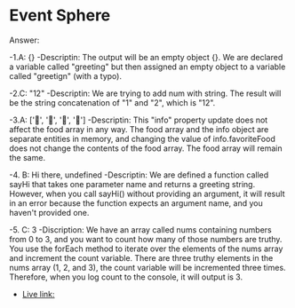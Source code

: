 # Event Sphere



Answer:


-1.A: {}
-Descriptin: The output will be an empty object {}. We are declared a variable called "greeting" but then assigned an empty object to a variable called "greetign" (with a typo). 


-2.C: "12"
-Descriptin: We are trying to add num with string. The result will be the string concatenation of "1" and "2", which is "12".


-3.A: ['🍕', '🍫', '🥑', '🍔']
-Descriptin: This "info" property update does not affect the food array in any way. The food array and the info object are separate entities in memory, and changing the value of info.favoriteFood does not change the contents of the food array. The food array will remain the same.


-4. B: Hi there, undefined
-Descriptin: We are defined a function called sayHi that takes one parameter name and returns a greeting string. However, when you call sayHi() without providing an argument, it will result in an error because the function expects an argument name, and you haven't provided one.


-5. C: 3
-Discription:  We have an array called nums containing numbers from 0 to 3, and you want to count how many of those numbers are truthy. You use the forEach method to iterate over the elements of the nums array and increment the count variable. There are three truthy elements in the nums array (1, 2, and 3), the count variable will be incremented three times. Therefore, when you log count to the console, it will output is 3.

- [Live link: ](https://65252653e1017403344e8aa3--unique-creponne-4c082a.netlify.app/) 
